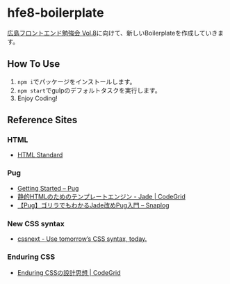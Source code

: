 # hfe8-boilerplate

[広島フロントエンド勉強会 Vol.8](https://hfe.connpass.com/event/52671/)に向けて、新しいBoilerplateを作成していきます。

## How To Use

1. `npm i`でパッケージをインストールします。
2. `npm start`でgulpのデフォルトタスクを実行します。
3. Enjoy Coding!

## Reference Sites

### HTML

- [HTML Standard](https://html.spec.whatwg.org/multipage/)

### Pug

- [Getting Started &ndash; Pug](https://pugjs.org/api/getting-started.html)
- [静的HTMLのためのテンプレートエンジン - Jade | CodeGrid](https://app.codegrid.net/entry/template-for-coding-3)
- [【Pug】ゴリラでもわかるJade改めPug入門 &#8211; Snaplog](https://blog.mismithportfolio.com/web/20160326pugbegin)

### New CSS syntax

- [cssnext - Use tomorrow’s CSS syntax, today.](http://cssnext.io/)

### Enduring CSS

- [Enduring CSSの設計思想 | CodeGrid](https://app.codegrid.net/series/2016-ecss)
